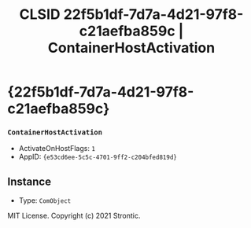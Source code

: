 ﻿---
title: "CLSID 22f5b1df-7d7a-4d21-97f8-c21aefba859c | ContainerHostActivation"
excerpt: What is COM-Object CLSID 22f5b1df-7d7a-4d21-97f8-c21aefba859c?
---

# {22f5b1df-7d7a-4d21-97f8-c21aefba859c}

### `ContainerHostActivation`
* ActivateOnHostFlags: `1`
* AppID: `{e53cd6ee-5c5c-4701-9ff2-c204bfed819d}`

## Instance

* Type: `ComObject`

MIT License. Copyright (c) 2021 Strontic.


